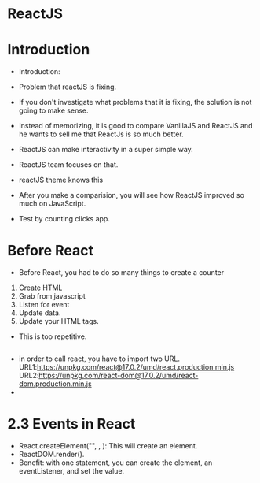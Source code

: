 # ReactJS


# Introduction
- Introduction:

- Problem that reactJS is fixing.
- If you don't investigate what problems that it is fixing, the solution is not going to make sense. 
- Instead of memorizing, it is good to compare VanillaJS and ReactJS and he wants to sell me that ReactJs is so much better. 
- ReactJS can make interactivity in a super simple way.
- ReactJS team focuses on that. 
- reactJS theme knows this
- After you make a comparision, you will see how ReactJS improved so much on JavaScript. 
- Test by counting clicks app. 


# Before React

- Before React, you had to do so many things to create a counter

1. Create HTML 
2. Grab from javascript
3. Listen for event
4. Update data. 
5. Update your HTML tags.

- This is too repetitive. 

```html

```
- in order to call react, you have to import two URL. 
URL1:https://unpkg.com/react@17.0.2/umd/react.production.min.js
URL2:https://unpkg.com/react-dom@17.0.2/umd/react-dom.production.min.js
- 

# 2.3 Events in React

- React.createElement("<name of an element>", <EventListeners>, <content of the button>): This will create an element. 
- ReactDOM.render(<put multiple components>).
- Benefit: with one statement, you can create the element, an eventListener, and set the value.